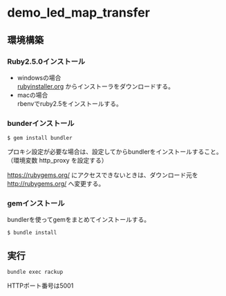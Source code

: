# demo_led_map_transfer

## 環境構築

### Ruby2.5.0インストール

* windowsの場合  
[rubyinstaller.org](https://rubyinstaller.org/downloads/) からインストーラをダウンロードする。
* macの場合  
rbenvでruby2.5をインストールする。

### bunderインストール

`$ gem install bundler`

プロキシ設定が必要な場合は、設定してからbundlerをインストールすること。  
（環境変数 http_proxy を設定する）


https://rubygems.org/ にアクセスできないときは、ダウンロード元を http://rubygems.org/ へ変更する。

### gemインストール

bundlerを使ってgemをまとめてインストールする。

`$ bundle install`

## 実行

`bundle exec rackup`

HTTPポート番号は5001
